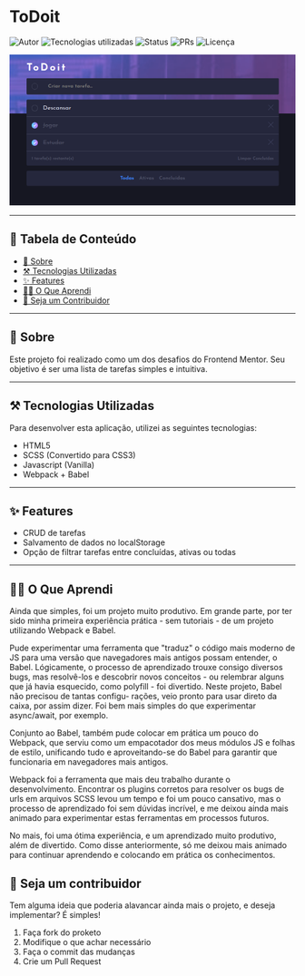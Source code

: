 # ToDoit

![Autor](https://img.shields.io/badge/author-Wendell%20Kenneddy-brightgreen)
![Tecnologias utilizadas](https://img.shields.io/badge/techs-HTML,%20SCSS,%20JS%20and%20Webpack%20+%20Babel-brightgreen)
![Status](https://img.shields.io/badge/status-Concluded-brightgreen)
![PRs](https://img.shields.io/badge/PRs-Welcome-brightgreen)
![Licença](https://img.shields.io/badge/license-MIT-brightgreen)

![Resultado Final](./public/assets/images/preview.png)

---

## :bookmark_tabs: Tabela de Conteúdo

- [:closed_book: Sobre](#closed_book-sobre)
- [:hammer_and_pick: Tecnologias Utilizadas](#hammer_and_pick-tecnologias-utilizadas)
- [:sparkles: Features](#sparkles-features)
- [:student: O Que Aprendi](#student-o-que-aprendi)
- [:handshake: Seja um Contribuidor](#handshake-seja-um-contribuidor)

---

## :closed_book: Sobre

Este projeto foi realizado como um dos desafios do Frontend Mentor. Seu objetivo
é ser uma lista de tarefas simples e intuitiva.

---

## :hammer_and_pick: Tecnologias Utilizadas

Para desenvolver esta aplicação, utilizei as seguintes tecnologias:

- HTML5
- SCSS (Convertido para CSS3)
- Javascript (Vanilla)
- Webpack + Babel

---

## :sparkles: Features

- CRUD de tarefas
- Salvamento de dados no localStorage
- Opção de filtrar tarefas entre concluídas, ativas ou todas

---

## :student: O Que Aprendi

Ainda que simples, foi um projeto muito produtivo. Em grande parte, por ter sido
minha primeira experiência prática - sem tutoriais - de um projeto utilizando
Webpack e Babel.

Pude experimentar uma ferramenta que "traduz" o código mais moderno de JS para
uma versão que navegadores mais antigos possam entender, o Babel. Lógicamente,
o processo de aprendizado trouxe consigo diversos bugs, mas resolvê-los e 
descobrir novos conceitos - ou relembrar alguns que já havia esquecido, como 
polyfill - foi divertido. Neste projeto, Babel não precisou de tantas configu-
rações, veio pronto para usar direto da caixa, por assim dizer. Foi bem mais
simples do que experimentar async/await, por exemplo.

Conjunto ao Babel, também pude colocar em prática um pouco do Webpack, que
serviu como um empacotador dos meus módulos JS e folhas de estilo, unificando
tudo e aproveitando-se do Babel para garantir que funcionaria em navegadores
mais antigos.

Webpack foi a ferramenta que mais deu trabalho durante o desenvolvimento.
Encontrar os plugins corretos para resolver os bugs de urls em arquivos SCSS
levou um tempo e foi um pouco cansativo, mas o processo de aprendizado foi sem
dúvidas incrível, e me deixou ainda mais animado para experimentar estas
ferramentas em processos futuros.

No mais, foi uma ótima experiência, e um aprendizado muito produtivo, além de
divertido. Como disse anteriormente, só me deixou mais animado para continuar
aprendendo e colocando em prática os conhecimentos.

## :handshake: Seja um contribuidor

Tem alguma ideia que poderia alavancar ainda mais o projeto, e deseja implementar? É simples!

1. Faça fork do proketo
2. Modifique o que achar necessário
3. Faça o commit das mudanças
4. Crie um Pull Request
